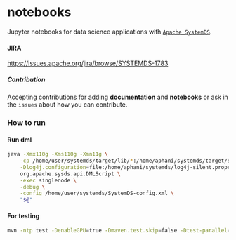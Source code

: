 # notebooks
Jupyter notebooks for data science applications with [`Apache SystemDS`](https://github.com/apache/systemds).

#### JIRA
https://issues.apache.org/jira/browse/SYSTEMDS-1783


##### Contribution
Accepting contributions for adding **documentation** and **notebooks** or ask in the `issues` about how you can contribute.


### How to run

#### Run dml

```sh
java -Xmx110g -Xms110g -Xmn11g \
    -cp /home/user/systemds/target/lib/*:/home/aphani/systemds/target/SystemDS.jar \
    -Dlog4j.configuration=file:/home/aphani/systemds/log4j-silent.properties \
    org.apache.sysds.api.DMLScript \
    -exec singlenode \
    -debug \
    -config /home/user/systemds/SystemDS-config.xml \
    "$@"
```

#### For testing

```sh
mvn -ntp test -DenableGPU=true -Dmaven.test.skip=false -Dtest-parallel=suites -Dtest-threadCount=1 -Dtest-forkCount=1 -D automatedtestbase.tputbuffering=false -Dtest=org.apache.sysds.test.gpu.codegen.CellwiseTmplTest.java

```
